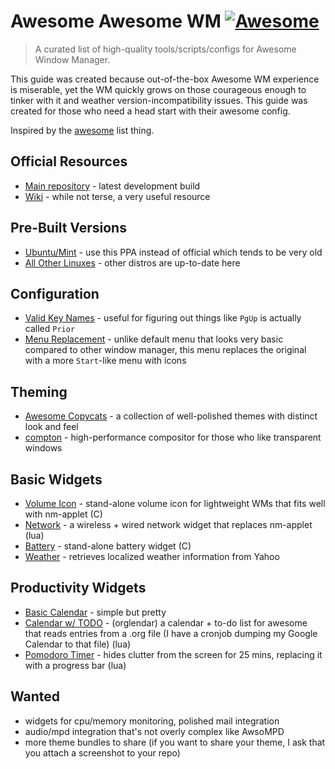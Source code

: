 # Awesome Awesome WM [![Awesome](https://cdn.rawgit.com/sindresorhus/awesome/d7305f38d29fed78fa85652e3a63e154dd8e8829/media/badge.svg)](https://github.com/sindresorhus/awesome)

> A curated list of high-quality tools/scripts/configs for Awesome Window Manager.

This guide was created because out-of-the-box Awesome WM experience is miserable, yet the WM quickly grows on those courageous enough to tinker with it and weather version-incompatibility issues. This guide was created for those who need a head start with their awesome config.

Inspired by the [awesome](https://github.com/sindresorhus/awesome) list thing.

## Official Resources
- [Main repository](https://github.com/awesomeWM/awesome) - latest development build
- [Wiki](http://awesome.naquadah.org/wiki/Main_Page) - while not terse, a very useful resource

## Pre-Built Versions
- [Ubuntu/Mint](https://launchpad.net/~klaus-vormweg/+archive/ubuntu/awesome) - use this PPA instead of official which tends to be very old
- [All Other Linuxes](http://pkgs.org/download/awesome) - other distros are up-to-date here

## Configuration
- [Valid Key Names](http://wiki.linuxquestions.org/wiki/List_of_keysyms) - useful for figuring out things like `PgUp` is actually called `Prior`
- [Menu Replacement](https://github.com/terceiro/awesome-freedesktop) - unlike default menu that looks very basic compared to other window manager, this menu replaces the original with a more `Start`-like menu with icons

## Theming
- [Awesome Copycats](https://github.com/copycat-killer/awesome-copycats) - a collection of well-polished themes with distinct look and feel
- [compton](https://github.com/chjj/compton) - high-performance compositor for those who like transparent windows

## Basic Widgets
- [Volume Icon](https://github.com/Maato/volumeicon) - stand-alone volume icon for lightweight WMs that fits well with nm-applet (C)
- [Network](https://github.com/plotnikovanton/net_widgets) - a wireless + wired network widget that replaces nm-applet (lua)
- [Battery](https://github.com/NuckChorris/assault/) - stand-alone battery widget (C)
- [Weather](https://github.com/ralluri/yawn) - retrieves localized weather information from Yahoo

## Productivity Widgets
- [Basic Calendar](https://github.com/cdump/awesome-calendar) - simple but pretty
- [Calendar w/ TODO](https://github.com/alexander-yakushev/Orglendar) - (orglendar) a calendar + to-do list for awesome that reads entries from a .org file (I have a cronjob dumping my Google Calendar to that file) (lua)
- [Pomodoro Timer](https://github.com/optama/awmodoro) - hides clutter from the screen for 25 mins, replacing it with a progress bar (lua)

## Wanted
- widgets for cpu/memory monitoring, polished mail integration
- audio/mpd integration that's not overly complex like AwsoMPD
- more theme bundles to share (if you want to share your theme, I ask that you attach a screenshot to your repo)
